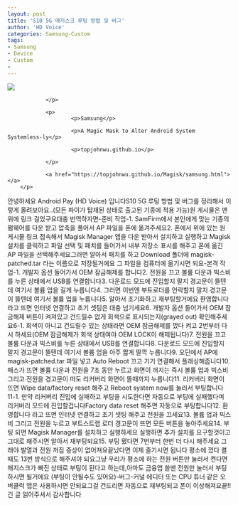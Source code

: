 ```yaml
---
layout: post
title: 'S10 5G 매지스크 루팅 방법 및 버그'
author: 'HD Voice'
categories: Samsung-Custom
tags:
- Samsung
- Device
- Custom
-
---
```





<p>
        <p>
                          <p>
                        <img src="https://dthumb-phinf.pstatic.net/?src=https://topjohnwu.github.io/Magisk/images/samsung_bootloader.jpg&amp;type=f560_336">

                </p>

                <p>
                        <p>Samsung</p>

                        <p>A Magic Mask to Alter Android System Systemless-ly</p>

                        <p>topjohnwu.github.io</p>

                </p>

                <a href="https://topjohnwu.github.io/Magisk/samsung.html"></a>
        </p>

</p>
<p>안녕하세요 Android Pay (HD Voice) 입니다S10 5G 루팅 방법 및 버그를 정리해서 이렇게 올려보아요..(모든 파이가 탑재된 상태로 출고된 기종에 적용 가능)원 게시물은 맨 위에 링크 걸었구요대충 번역하자면-준비 작업-1. SamFirm에서 본인에게 맞는 기종의 펌웨어를 다운 받고 압축을 풀어서 AP 파일을 폰에 옮겨주세요2. 폰에서 위에 있는 원 게시물 링크 접속해서 Magisk Manager 앱을 다운 받아서 설치하고 실행하고 Magisk 설치를 클릭하고 파일 선택 및 패치를 들어가서 내부 저장소 표시를 해주고 폰에 옮긴 AP 파일을 선택해주세요그러면 알아서 패치를 하고 Download 폴더에 magisk-patched.tar 라는 이름으로 저장될거에요 그 파일을 컴퓨터에 옮기시면 되요-본격 작업-1. 개발자 옵션 들어가서 OEM 잠금해제를 합니다2. 전원을 끄고 볼륨 다운과 빅스비를 누른 상태에서 USB를 연결합니다3. 다운로드 모드에 진입할지 말지 경고문이 뜰텐데 여기서 볼륨 업을 길게 누릅니다4. 그러면 이번엔 부트로더를 언락할지 말지 경고문이 뜰텐데 여기서 볼륨 업을 누릅니다5. 알아서 초기화하고 재부팅할거에요 환영합니다 라고 뜨면 인터넷 연결하고 초기 셋팅은 대충 넘기세요6. 개발자 옵션 들어가서 OEM 잠금해제 버튼이 켜져있고 건드릴수 없게 회색으로 표시되는지(grayed out) 확인해주세요6-1. 회색이 아니고 건드릴수 있는 상태라면 OEM 잠금해제를 껐다 켜고 2번부터 다시 하세요(OEM 잠금해제가 회색 상태여야 OEM LOCK이 해제됩니다)7. 전원을 끄고 볼륨 다운과 빅스비를 누른 상태에서 USB를 연결합니다8. 다운로드 모드에 진입할지 말지 경고문이 뜰텐데 여기서 볼륨 업을 아주 짧게 딸깍 누릅니다9. 오딘에서 AP에 magisk-patched.tar 파일 넣고 Auto Reboot 끄고 기기 연결해서 플래싱해줍니다10. 패스가 뜨면 볼륨 다운과 전원을 7초 동안 누르고 화면이 꺼지는 즉시 볼륨 업과 빅스비 그리고 전원을 경고문이 떠도 리커버리 화면이 뜰때까지 누릅니다11. 리커버리 화면이 뜨면 Wipe data/factory reset 해주고 Reboot system now를 눌러서 부팅합니다11-1. 만약 리커버리 진입에 실패하고 부팅을 시도한다면 자동으로 부팅에 실패했다며 리커버리 모드에 진입할겁니다Factory data reset 해주면 자동으로 부팅합니다12. 환영합니다 라고 뜨면 인터넷 연결하고 초기 셋팅 해주고 전원을 끄세요13. 볼륨 업과 빅스비 그리고 전원을 누르고 부트스트랩 로더 경고문이 뜨면 모든 버튼을 놓아주세요14. 부팅 되면 Magisk Manager를 설치하고 실행하세요 실행하면 추가 설치를 요구할것이고 그대로 해주시면 알아서 재부팅되요15. 부팅 됐다면 7번부터 한번 더 다시 해주세요 그래야 발열과 전원 꺼짐 증상이 없어져요끝났다면 이제 즐기시면 됩니다 평소에 껐다 켤때도 13번 방식으로 해주셔야 되요그냥 우리가 평소에 하는 전원 버튼만 눌러서 켠다면 매지스크가 빠진 상태로 부팅이 된다고 하는데,아마도 금융앱 쓸땐 전원만 눌러서 부팅하시면 될거에요 (부팅이 안될수도 있어요)-버그-커널 에디터 또는 CPU 튜너 같은 오버클럭 앱은 사용하시면 안되요그걸 건드리면 자동으로 재부팅되고 폰이 이상해져요끝!! 긴 글 읽어주셔서 감사합니다</p>
